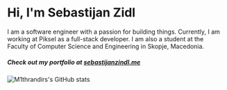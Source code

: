 # Hi, I'm Sebastijan Zidl

I am a software engineer with a passion for building things. Currently, I am working at Piksel as a full-stack developer. I am also a student at the Faculty of Computer Science and Engineering in Skopje, Macedonia.

##### Check out my portfolio at [sebastijanzindl.me](https://sebastijanzindl.me)

![M1thrandirs's GitHub stats](https://github-readme-stats.vercel.app/api?username=m1thrandir225&show_icons=true&theme=flag-india)
